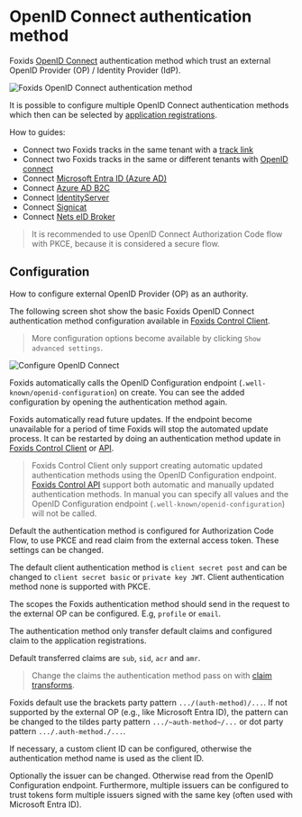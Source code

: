 ﻿# OpenID Connect authentication method

Foxids [OpenID Connect](https://openid.net/specs/openid-connect-core-1_0.html) authentication method which trust an external OpenID Provider (OP) / Identity Provider (IdP).

![Foxids OpenID Connect authentication method](images/parties-auth-met-oidc.svg)

It is possible to configure multiple OpenID Connect authentication methods which then can be selected by [application registrations](parties.md#application-registration).

How to guides:

- Connect two Foxids tracks in the same tenant with a [track link](howto-tracklink-foxids.md)
- Connect two Foxids tracks in the same or different tenants with [OpenID connect](howto-oidc-foxids.md)
- Connect [Microsoft Entra ID (Azure AD)](auth-met-howto-oidc-azure-ad.md) 
- Connect [Azure AD B2C](auth-met-howto-oidc-azure-ad-b2c.md) 
- Connect [IdentityServer](auth-met-howto-oidc-identityserver.md)
- Connect [Signicat](auth-met-howto-oidc-signicat.md)
- Connect [Nets eID Broker](auth-met-howto-oidc-nets-eid-broker.md)

> It is recommended to use OpenID Connect Authorization Code flow with PKCE, because it is considered a secure flow.

## Configuration
How to configure external OpenID Provider (OP) as an authority.

The following screen shot show the basic Foxids OpenID Connect authentication method configuration available in [Foxids Control Client](control.md#foxids-control-client).

> More configuration options become available by clicking `Show advanced settings`.

![Configure OpenID Connect](images/configure-oidc-auth-met.png)

Foxids automatically calls the OpenID Configuration endpoint (`.well-known/openid-configuration`) on create. You can see the added configuration by opening the authentication method again.

Foxids automatically read future updates. If the endpoint become unavailable for a period of time Foxids will stop the automated update process. It can be restarted by doing an authentication method update in [Foxids Control Client](control.md#foxids-control-client) or [API](control.md#foxids-control-api).

> Foxids Control Client only support creating automatic updated authentication methods using the OpenID Configuration endpoint. [Foxids Control API](control.md#foxids-control-api) support both automatic and manually updated authentication methods. In manual you can specify all values and the OpenID Configuration endpoint (`.well-known/openid-configuration`) will not be called.

Default the authentication method is configured for Authorization Code Flow, to use PKCE and read claim from the external access token. These settings can be changed.

The default client authentication method is `client secret post` and can be changed to `client secret basic` or `private key JWT`. Client authentication method none is supported with PKCE.

The scopes the Foxids authentication method should send in the request to the external OP can be configured. E.g, `profile` or `email`.

The authentication method only transfer default claims and configured claim to the application registrations. 

Default transferred claims are `sub`, `sid`, `acr` and `amr`.

> Change the claims the authentication method pass on with [claim transforms](claim-transform.md).

Foxids default use the brackets party pattern `.../(auth-method)/...`. If not supported by the external OP (e.g., like Microsoft Entra ID), the pattern can be changed to the tildes party pattern `.../~auth-method~/...` or dot party pattern `.../.auth-method./...`.

If necessary, a custom client ID can be configured, otherwise the authentication method name is used as the client ID.

Optionally the issuer can be changed. Otherwise read from the OpenID Configuration endpoint. Furthermore, multiple issuers can be configured to trust tokens form multiple issuers signed with the same key (often used with Microsoft Entra ID).
